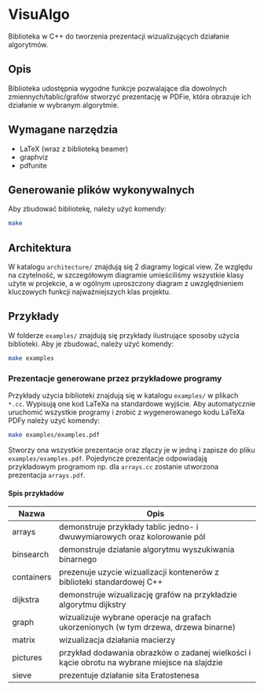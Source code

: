 # VisuAlgo
Biblioteka w C++ do tworzenia prezentacji wizualizujących działanie algorytmów.

## Opis
Biblioteka udostępnia wygodne funkcje pozwalające dla dowolnych zmiennych/tablic/grafów stworzyć prezentację w PDFie, która obrazuje ich działanie w wybranym algorytmie.

## Wymagane narzędzia
- LaTeX (wraz z biblioteką beamer)
- graphviz
- pdfunite

## Generowanie plików wykonywalnych
Aby zbudować bibliotekę, należy użyć komendy:
```sh
make
```

## Architektura
W katalogu `architecture/` znajdują się 2 diagramy logical view. Ze względu na czytelność, w szczegółowym diagramie umieściliśmy wszystkie klasy użyte w projekcie, a w ogólnym uproszczony diagram z uwzględnieniem kluczowych funkcji najważniejszych klas projektu.

## Przykłady 
W folderze `examples/` znajdują się przykłady ilustrujące sposoby użycia biblioteki. Aby je zbudować, należy użyć komendy:
```sh
make examples
```

### Prezentacje generowane przez przykładowe programy

Przykłady użycia biblioteki znajdują się w katalogu `examples/` w plikach `*.cc`. Wypisują one kod LaTeXa na standardowe wyjście.
Aby automatycznie uruchomić wszystkie programy i zrobić z wygenerowanego kodu LaTeXa PDFy należy użyć komendy:
```sh
make examples/examples.pdf
```
Stworzy ona wszystkie prezentacje oraz złączy je w jedną i zapisze do pliku `examples/examples.pdf`.
Pojedyncze prezentacje odpowiadają przykładowym programom np. dla `arrays.cc` zostanie utworzona prezentacja `arrays.pdf`.

#### Spis przykładów

| Nazwa | Opis |
|------|------|
| arrays | demonstruje przykłady tablic jedno- i dwuwymiarowych oraz kolorowanie pól |
| binsearch | demonstruje działanie algorytmu wyszukiwania binarnego |
| containers | prezenuje uzycie wizualizacji kontenerów z biblioteki standardowej C++ |
| dijkstra | demonstruje wizualizację grafów na przykładzie algorytmu dijkstry |
| graph | wizualizuje wybrane operacje na grafach ukorzenionych (w tym drzewa, drzewa binarne) |
| matrix | wizualizacja działania macierzy |
| pictures | przykład dodawania obrazków o zadanej wielkości i kącie obrotu na wybrane miejsce na slajdzie | 
| sieve | prezentuje działanie sita Eratostenesa |

